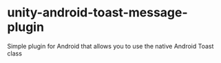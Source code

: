 # unity-android-toast-message-plugin
Simple plugin for Android that allows you to use the native Android Toast class
